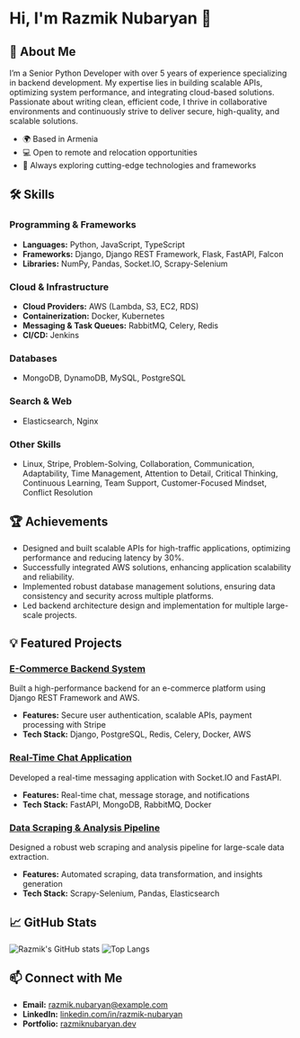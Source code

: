 # Hi, I'm Razmik Nubaryan 👋

## 🚀 About Me
I’m a Senior Python Developer with over 5 years of experience specializing in backend development. My expertise lies in building scalable APIs, optimizing system performance, and integrating cloud-based solutions. Passionate about writing clean, efficient code, I thrive in collaborative environments and continuously strive to deliver secure, high-quality, and scalable solutions.

- 🌍 Based in Armenia
- 💻 Open to remote and relocation opportunities
- 🧠 Always exploring cutting-edge technologies and frameworks

## 🛠️ Skills

### **Programming & Frameworks**
- **Languages:** Python, JavaScript, TypeScript
- **Frameworks:** Django, Django REST Framework, Flask, FastAPI, Falcon
- **Libraries:** NumPy, Pandas, Socket.IO, Scrapy-Selenium

### **Cloud & Infrastructure**
- **Cloud Providers:** AWS (Lambda, S3, EC2, RDS)
- **Containerization:** Docker, Kubernetes
- **Messaging & Task Queues:** RabbitMQ, Celery, Redis
- **CI/CD:** Jenkins

### **Databases**
- MongoDB, DynamoDB, MySQL, PostgreSQL

### **Search & Web**
- Elasticsearch, Nginx

### **Other Skills**
- Linux, Stripe, Problem-Solving, Collaboration, Communication, Adaptability, Time Management, Attention to Detail, Critical Thinking, Continuous Learning, Team Support, Customer-Focused Mindset, Conflict Resolution

## 🏆 Achievements
- Designed and built scalable APIs for high-traffic applications, optimizing performance and reducing latency by 30%.
- Successfully integrated AWS solutions, enhancing application scalability and reliability.
- Implemented robust database management solutions, ensuring data consistency and security across multiple platforms.
- Led backend architecture design and implementation for multiple large-scale projects.

## 💡 Featured Projects
### [E-Commerce Backend System](https://github.com/RazmikNubaryan/ecommerce-backend)
Built a high-performance backend for an e-commerce platform using Django REST Framework and AWS.
- **Features:** Secure user authentication, scalable APIs, payment processing with Stripe
- **Tech Stack:** Django, PostgreSQL, Redis, Celery, Docker, AWS

### [Real-Time Chat Application](https://github.com/RazmikNubaryan/realtime-chat)
Developed a real-time messaging application with Socket.IO and FastAPI.
- **Features:** Real-time chat, message storage, and notifications
- **Tech Stack:** FastAPI, MongoDB, RabbitMQ, Docker

### [Data Scraping & Analysis Pipeline](https://github.com/RazmikNubaryan/data-scraping-pipeline)
Designed a robust web scraping and analysis pipeline for large-scale data extraction.
- **Features:** Automated scraping, data transformation, and insights generation
- **Tech Stack:** Scrapy-Selenium, Pandas, Elasticsearch

## 📈 GitHub Stats
![Razmik's GitHub stats](https://github-readme-stats.vercel.app/api?username=RazmikNubaryan&show_icons=true&theme=dark)
![Top Langs](https://github-readme-stats.vercel.app/api/top-langs/?username=RazmikNubaryan&layout=compact&theme=dark)

## 📫 Connect with Me
- **Email:** [razmik.nubaryan@example.com](mailto:razmik.nubaryan@example.com)
- **LinkedIn:** [linkedin.com/in/razmik-nubaryan](https://linkedin.com/in/razmik-nubaryan)
- **Portfolio:** [razmiknubaryan.dev](https://razmiknubaryan.dev)
